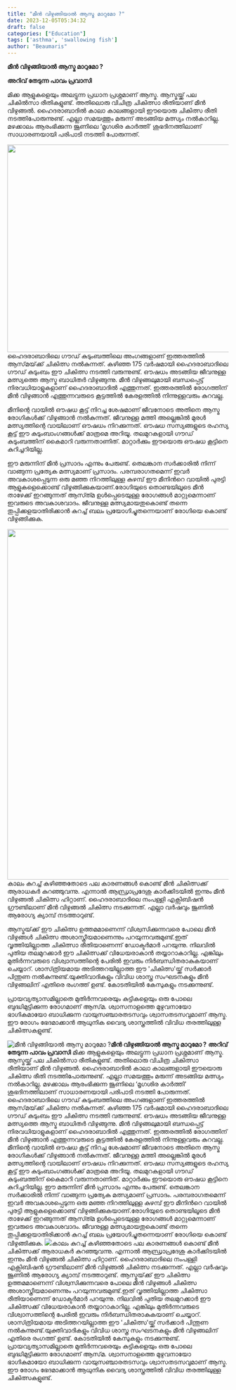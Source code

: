 ```yaml
---
title: "മീന്‍ വിഴുങ്ങിയാല്‍ ആസ്മ മാറുമോ ?"
date: 2023-12-05T05:34:32
draft: false
categories: ["Education"]
tags: ['asthma', 'swallowing fish']
author: "Beaumaris"
---
```


<strong>മീന്‍ വിഴുങ്ങിയാല്‍ ആസ്മ മാറുമോ ?</strong>

<strong>അറിവ് തേടുന്ന പാവം പ്രവാസി</strong>

മിക്ക ആളുകളെയും അലട്ടുന്ന പ്രധാന പ്രശ്നമാണ് ആസ്മ. ആസ്മയ്ക്ക് പല ചികില്‍സാ രീതികളുണ്ട്. അതിലൊരു വിചിത്ര ചികിത്സാ രീതിയാണ് മീൻ വിഴുങ്ങൽ. ഹൈദരാബാദിൽ കാലാ കാലങ്ങളായി ഈയൊരു ചികിത്സ രീതി നടത്തിപോരുന്നുണ്ട്. എല്ലാ സമയത്തും മരുന്ന് അടങ്ങിയ മത്സ്യം നല്‍കാറില്ല. മഴക്കാലം ആരംഭിക്കുന്ന ജൂണിലെ ‘മൃഗശിര കാർത്തി’ ശുഭദിനത്തിലാണ് സാധാരണയായി പരിപാടി നടത്തി പോരുന്നത്.

<img class="alignnone size-full wp-image-432534" src="https://cdn.boolokam.com/articles/2023/12/qfqf.jpg" alt="" width="725" height="472" />ഹൈദരാബാദിലെ ഗൗഡ് കുടുംബത്തിലെ അംഗങ്ങളാണ് ഇത്തരത്തിൽ ആസ്‌മയ്‌ക്ക് ചികിത്സ നൽകുന്നത്. കഴിഞ്ഞ 175 വർഷമായി ഹൈദരാബാദിലെ ഗൗഡ് കുടുംബം ഈ ചികിത്സ നടത്തി വരുന്നുണ്ട്. ഔഷധം അടങ്ങിയ ജീവനുള്ള മത്സ്യത്തെ ആസ്മ ബാധിതര്‍ വിഴുങ്ങുന്നു. മീന്‍ വിഴുങ്ങലുമായി ബന്ധപ്പെട്ട് നിരവധിയാളുകളാണ് ഹൈദരാബാദിൽ എത്തുന്നത്. ഇത്തരത്തില്‍ രോഗത്തിന് മീന്‍ വിഴുങ്ങാന്‍ എത്തുന്നവരുടെ കൂട്ടത്തില്‍ കേരളത്തില്‍ നിന്നുള്ളവരും കുറവല്ല.

മീനിന്റെ വായിൽ ഔഷധ കൂട്ട് നിറച്ച ശേഷമാണ് ജീവനോടെ അതിനെ ആസ്മ രോ​ഗികൾക്ക് വിഴുങ്ങാൻ നൽകുന്നത്. ജീവനുള്ള മത്തി അല്ലെങ്കിൽ മുരൾ മത്സ്യത്തിന്റെ വായിലാണ് ഔഷധം നിറക്കുന്നത്. ഔഷധ സസ്യങ്ങളുടെ രഹസ്യ കൂട്ട് ഈ കുടുംബാംഗങ്ങൾക്ക് മാത്രമെ അറിയൂ. തലമുറകളായി ഗൗഡ് കുടുംബത്തിന് കൈമാറി വരുന്നതാണിത്. മാറ്റാര്‍ക്കും ഈയൊരു ഔഷധ കൂട്ടിനെ കുറിച്ചറിയില്ല.

ഈ മരുന്നിന് മീന്‍ പ്രസാദം എന്നും പേരുണ്ട്. തെലങ്കാന സര്‍ക്കാരില്‍ നിന്ന് വാങ്ങുന്ന പ്രത്യേക മത്സ്യമാണ് പ്രസാദം. പരമ്പരാഗതമെന്ന് ഇവര്‍ അവകാശപ്പെടുന്ന ഒരു മഞ്ഞ നിറത്തിലുള്ള കുഴമ്പ് ഈ മീനിന്‍റെ വായില്‍ പുരട്ടി ആളുകളെക്കൊണ്ട് വിഴുങ്ങിക്കുകയാണ്.രോഗിയുടെ തൊണ്ടയിലൂടെ മീന്‍ താഴേക്ക് ഇറങ്ങുന്നത് ആസ്‍ത്‍മ ഉള്‍പ്പെടെയുള്ള രോഗങ്ങള്‍ മാറ്റുമെന്നാണ് ഇവരുടെ അവകാശവാദം. ജീവനുള്ള മത്സ്യമായതുകൊണ്ട് തന്നെ തുപ്പിക്കളയാതിരിക്കാന്‍ കുറച്ച് ബലം പ്രയോഗിച്ചുതന്നെയാണ് രോഗിയെ കൊണ്ട് വിഴുങ്ങിക്കുക.

<img class="alignnone size-full wp-image-432535" src="https://cdn.boolokam.com/articles/2023/12/ccvv.webp" alt="" width="1200" height="797" />കാലം കുറച്ച് കഴിഞ്ഞതോടെ പല കാരണങ്ങള്‍ കൊണ്ട് മീന്‍ ചികിത്സക്ക് ആരാധകര്‍ കുറഞ്ഞുവന്നു. എന്നാല്‍ ആന്ധ്രാപ്രദേശു കാര്‍ക്കിടയില്‍ ഇന്നും മീന്‍ വിഴുങ്ങല്‍ ചികിത്സ ഹിറ്റാണ്. ഹൈദരാബാദിലെ നംപള്ളി എക്സിബിഷന്‍ ഗ്രൗണ്ടിലാണ് മീന്‍ വിഴുങ്ങല്‍ ചികിത്സ നടക്കുന്നത്. എല്ലാ വര്‍ഷവും ജൂണില്‍ ആരോഗ്യ ക്യാമ്പ് നടത്താറുണ്ട്.

ആസ്മയ്‌ക്ക് ഈ ചികിത്സ ഉത്തമമാണെന്ന് വിശ്വസിക്കുന്നവരെ പോലെ മീൻ വിഴുങ്ങൾ ചികിത്സ അശാസ്ത്രീയമാണെന്നും പറയുന്നവരുമുണ്ട്.ഇത് വൃത്തിയില്ലാത്ത ചികിത്സാ രീതിയാണെന്ന് ഡോക്ടര്‍മാര്‍ പറയുന്നു. നിലവില്‍ പുതിയ തലമുറക്കാര്‍ ഈ ചികിത്സക്ക് വിധേയരാകാന്‍ തയ്യാറാകാറില്ല. എങ്കിലും മുതിര്‍ന്നവരുടെ വിശ്വാസത്തിന്റെ പേരില്‍ ഇവരും നിര്‍ബന്ധിതരാകുകയാണ് ചെയ്യാറ്.
ശാസ്‍ത്രിയമായ അടിത്തറയില്ലാത്ത ഈ 'ചികിത്സ'യ്ക്ക് സര്‍ക്കാര്‍ പിന്തുണ നല്‍കുന്നുണ്ട്.യുക്തിവാദികളും വിവിധ ശാസ്ത്ര സംഘടനകളും മീന്‍ വിഴുങ്ങലിന് എതിരെ രംഗത്ത് ഉണ്ട്. കോടതിയില്‍ കേസുകളും നടക്കുന്നുണ്ട്.

പ്രായവ്യത്യാസമില്ലാതെ മുതിര്‍ന്നവരെയും കുട്ടികളെയും ഒരു പോലെ ബുദ്ധിമുട്ടിക്കുന്ന രോഗമാണ് ആസ്‌മ. ശ്വാസനാളത്തെ മുഴുവനായോ ഭാഗികമായോ ബാധിക്കുന്ന വായുസഞ്ചാരതടസവും ശ്വാസതടസവുമാണ് ആസ്മ. ഈ രോഗം ഭേദമാക്കാന്‍ ആധുനിക വൈദ്യ ശാസ്ത്രത്തിൽ വിവിധ തരത്തിലുള്ള ചികിത്സകളുണ്ട്.


![മീന്‍ വിഴുങ്ങിയാല്‍ ആസ്മ മാറുമോ ?](https://cdn.boolokam.com/articles/2023/12/qfqf.jpg)**മീന്‍ വിഴുങ്ങിയാല്‍ ആസ്മ മാറുമോ ?** **അറിവ് തേടുന്ന പാവം പ്രവാസി** മിക്ക ആളുകളെയും അലട്ടുന്ന പ്രധാന പ്രശ്നമാണ് ആസ്മ. ആസ്മയ്ക്ക് പല ചികില്‍സാ രീതികളുണ്ട്. അതിലൊരു വിചിത്ര ചികിത്സാ രീതിയാണ് മീൻ വിഴുങ്ങൽ. ഹൈദരാബാദിൽ കാലാ കാലങ്ങളായി ഈയൊരു ചികിത്സ രീതി നടത്തിപോരുന്നുണ്ട്. എല്ലാ സമയത്തും മരുന്ന് അടങ്ങിയ മത്സ്യം നല്‍കാറില്ല. മഴക്കാലം ആരംഭിക്കുന്ന ജൂണിലെ ‘മൃഗശിര കാർത്തി’ ശുഭദിനത്തിലാണ് സാധാരണയായി പരിപാടി നടത്തി പോരുന്നത്. ഹൈദരാബാദിലെ ഗൗഡ് കുടുംബത്തിലെ അംഗങ്ങളാണ് ഇത്തരത്തിൽ ആസ്‌മയ്‌ക്ക് ചികിത്സ നൽകുന്നത്. കഴിഞ്ഞ 175 വർഷമായി ഹൈദരാബാദിലെ ഗൗഡ് കുടുംബം ഈ ചികിത്സ നടത്തി വരുന്നുണ്ട്. ഔഷധം അടങ്ങിയ ജീവനുള്ള മത്സ്യത്തെ ആസ്മ ബാധിതര്‍ വിഴുങ്ങുന്നു. മീന്‍ വിഴുങ്ങലുമായി ബന്ധപ്പെട്ട് നിരവധിയാളുകളാണ് ഹൈദരാബാദിൽ എത്തുന്നത്. ഇത്തരത്തില്‍ രോഗത്തിന് മീന്‍ വിഴുങ്ങാന്‍ എത്തുന്നവരുടെ കൂട്ടത്തില്‍ കേരളത്തില്‍ നിന്നുള്ളവരും കുറവല്ല. മീനിന്റെ വായിൽ ഔഷധ കൂട്ട് നിറച്ച ശേഷമാണ് ജീവനോടെ അതിനെ ആസ്മ രോ​ഗികൾക്ക് വിഴുങ്ങാൻ നൽകുന്നത്. ജീവനുള്ള മത്തി അല്ലെങ്കിൽ മുരൾ മത്സ്യത്തിന്റെ വായിലാണ് ഔഷധം നിറക്കുന്നത്. ഔഷധ സസ്യങ്ങളുടെ രഹസ്യ കൂട്ട് ഈ കുടുംബാംഗങ്ങൾക്ക് മാത്രമെ അറിയൂ. തലമുറകളായി ഗൗഡ് കുടുംബത്തിന് കൈമാറി വരുന്നതാണിത്. മാറ്റാര്‍ക്കും ഈയൊരു ഔഷധ കൂട്ടിനെ കുറിച്ചറിയില്ല. ഈ മരുന്നിന് മീന്‍ പ്രസാദം എന്നും പേരുണ്ട്. തെലങ്കാന സര്‍ക്കാരില്‍ നിന്ന് വാങ്ങുന്ന പ്രത്യേക മത്സ്യമാണ് പ്രസാദം. പരമ്പരാഗതമെന്ന് ഇവര്‍ അവകാശപ്പെടുന്ന ഒരു മഞ്ഞ നിറത്തിലുള്ള കുഴമ്പ് ഈ മീനിന്‍റെ വായില്‍ പുരട്ടി ആളുകളെക്കൊണ്ട് വിഴുങ്ങിക്കുകയാണ്.രോഗിയുടെ തൊണ്ടയിലൂടെ മീന്‍ താഴേക്ക് ഇറങ്ങുന്നത് ആസ്‍ത്‍മ ഉള്‍പ്പെടെയുള്ള രോഗങ്ങള്‍ മാറ്റുമെന്നാണ് ഇവരുടെ അവകാശവാദം. ജീവനുള്ള മത്സ്യമായതുകൊണ്ട് തന്നെ തുപ്പിക്കളയാതിരിക്കാന്‍ കുറച്ച് ബലം പ്രയോഗിച്ചുതന്നെയാണ് രോഗിയെ കൊണ്ട് വിഴുങ്ങിക്കുക. ![](https://cdn.boolokam.com/articles/2023/12/ccvv.webp)കാലം കുറച്ച് കഴിഞ്ഞതോടെ പല കാരണങ്ങള്‍ കൊണ്ട് മീന്‍ ചികിത്സക്ക് ആരാധകര്‍ കുറഞ്ഞുവന്നു. എന്നാല്‍ ആന്ധ്രാപ്രദേശു കാര്‍ക്കിടയില്‍ ഇന്നും മീന്‍ വിഴുങ്ങല്‍ ചികിത്സ ഹിറ്റാണ്. ഹൈദരാബാദിലെ നംപള്ളി എക്സിബിഷന്‍ ഗ്രൗണ്ടിലാണ് മീന്‍ വിഴുങ്ങല്‍ ചികിത്സ നടക്കുന്നത്. എല്ലാ വര്‍ഷവും ജൂണില്‍ ആരോഗ്യ ക്യാമ്പ് നടത്താറുണ്ട്. ആസ്മയ്‌ക്ക് ഈ ചികിത്സ ഉത്തമമാണെന്ന് വിശ്വസിക്കുന്നവരെ പോലെ മീൻ വിഴുങ്ങൾ ചികിത്സ അശാസ്ത്രീയമാണെന്നും പറയുന്നവരുമുണ്ട്.ഇത് വൃത്തിയില്ലാത്ത ചികിത്സാ രീതിയാണെന്ന് ഡോക്ടര്‍മാര്‍ പറയുന്നു. നിലവില്‍ പുതിയ തലമുറക്കാര്‍ ഈ ചികിത്സക്ക് വിധേയരാകാന്‍ തയ്യാറാകാറില്ല. എങ്കിലും മുതിര്‍ന്നവരുടെ വിശ്വാസത്തിന്റെ പേരില്‍ ഇവരും നിര്‍ബന്ധിതരാകുകയാണ് ചെയ്യാറ്. ശാസ്‍ത്രിയമായ അടിത്തറയില്ലാത്ത ഈ 'ചികിത്സ'യ്ക്ക് സര്‍ക്കാര്‍ പിന്തുണ നല്‍കുന്നുണ്ട്.യുക്തിവാദികളും വിവിധ ശാസ്ത്ര സംഘടനകളും മീന്‍ വിഴുങ്ങലിന് എതിരെ രംഗത്ത് ഉണ്ട്. കോടതിയില്‍ കേസുകളും നടക്കുന്നുണ്ട്. പ്രായവ്യത്യാസമില്ലാതെ മുതിര്‍ന്നവരെയും കുട്ടികളെയും ഒരു പോലെ ബുദ്ധിമുട്ടിക്കുന്ന രോഗമാണ് ആസ്‌മ. ശ്വാസനാളത്തെ മുഴുവനായോ ഭാഗികമായോ ബാധിക്കുന്ന വായുസഞ്ചാരതടസവും ശ്വാസതടസവുമാണ് ആസ്മ. ഈ രോഗം ഭേദമാക്കാന്‍ ആധുനിക വൈദ്യ ശാസ്ത്രത്തിൽ വിവിധ തരത്തിലുള്ള ചികിത്സകളുണ്ട്.
